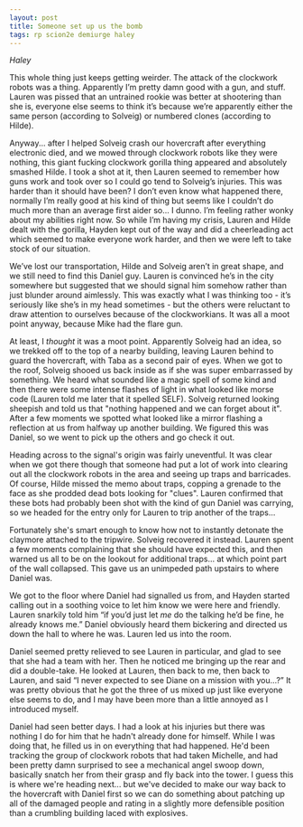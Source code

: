 ```yaml
---
layout: post
title: Someone set up us the bomb
tags: rp scion2e demiurge haley
---
```

*Haley*

This whole thing just keeps getting weirder. The attack of the clockwork robots was a thing. Apparently I’m pretty damn good with a gun, and stuff. Lauren was pissed that an untrained rookie was better at shootering than she is, everyone else seems to think it’s because we’re apparently either the same person (according to Solveig) or numbered clones (according to Hilde).

Anyway... after I helped Solveig crash our hovercraft after everything electronic died, and we mowed through clockwork robots like they were nothing, this giant fucking clockwork gorilla thing appeared and absolutely smashed Hilde. I took a shot at it, then Lauren seemed to remember how guns work and took over so I could go tend to Solveig’s injuries. This was harder than it should have been? I don’t even know what happened there, normally I’m really good at his kind of thing but seems like I couldn’t do much more than an average first aider so... I dunno. I’m feeling rather wonky about my abilities right now. So while I’m having my crisis, Lauren and Hilde dealt with the gorilla, Hayden kept out of the way and did a cheerleading act which seemed to make everyone work harder, and then we were left to take stock of our situation.

We’ve lost our transportation, Hilde and Solveig aren’t in great shape, and we still need to find this Daniel guy. Lauren is convinced he’s in the city somewhere but suggested that we should signal him somehow rather than just blunder around aimlessly. This was exactly what I was thinking too - it’s seriously like she’s in my head sometimes - but the others were reluctant to draw attention to ourselves because of the clockworkians. It was all a moot point anyway, because Mike had the flare gun.

At least, I *thought* it was a moot point. Apparently Solveig had an idea, so we trekked off to the top of a nearby building, leaving Lauren behind to guard the hovercraft, with Taba as a second pair of eyes. When we got to the roof, Solveig shooed us back inside as if she was super embarrassed by something. We heard what sounded like a magic spell of some kind and then there were some intense flashes of light in what looked like morse code (Lauren told me later that it spelled SELF). Solveig returned looking sheepish and told us that "nothing happened and we can forget about it". After a few moments we spotted what looked like a mirror flashing a reflection at us from halfway up another building. We figured this was Daniel, so we went to pick up the others and go check it out.

Heading across to the signal's origin was fairly uneventful. It was clear when we got there though that someone had put a lot of work into clearing out all the clockwork robots in the area and seeing up traps and barricades. Of course, Hilde missed the memo about traps, copping a grenade to the face as she prodded dead bots looking for "clues". Lauren confirmed that these bots had probably been shot with the kind of gun Daniel was carrying, so we headed for the entry only for Lauren to trip another of the traps...

Fortunately she's smart enough to know how not to instantly detonate the claymore attached to the tripwire. Solveig recovered it instead. Lauren spent a few moments complaining that she should have expected this, and then warned us all to be on the lookout for additional traps... at which point part of the wall collapsed. This gave us an unimpeded path upstairs to where Daniel was.

We got to the floor where Daniel had signalled us from, and Hayden started calling out in a soothing voice to let him know we were here and friendly. Lauren snarkily told him “if you’d just let *me* do the talking he’d be fine, he already knows me.” Daniel obviously heard them bickering and directed us down the hall to where he was. Lauren led us into the room.

Daniel seemed pretty relieved to see Lauren in particular, and glad to see that she had a team with her. Then he noticed me bringing up the rear and did a double-take. He looked at Lauren, then back to me, then back to Lauren, and said “I never expected to see Diane on a mission with you...?” It was pretty obvious that he got the three of us mixed up just like everyone else seems to do, and I may have been more than a little annoyed as I introduced myself.

Daniel had seen better days. I had a look at his injuries but there was nothing I do for him that he hadn't already done for himself. While I was doing that, he filled us in on everything that had happened. He'd been tracking the group of clockwork robots that had taken Michelle, and had been pretty damn surprised to see a mechanical angel swoop down, basically snatch her from their grasp and fly back into the tower. I guess this is where we're heading next... but we've decided to make our way back to the hovercraft with Daniel first so we can do something about patching up all of the damaged people and rating in a slightly more defensible position than a crumbling building laced with explosives.
